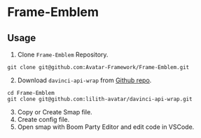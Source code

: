 # Frame-Emblem

## Usage

1. Clone `Frame-Emblem` Repository.
```
git clone git@github.com:Avatar-Framework/Frame-Emblem.git
```

2. Download `davinci-api-wrap` from [Github repo](https://github.com/lilith-avatar/davinci-api-wrap).
```
cd Frame-Emblem
git clone git@github.com:lilith-avatar/davinci-api-wrap.git
```

3. Copy or Create Smap file.
4. Create config file.
5. Open smap with Boom Party Editor and edit code in VSCode.